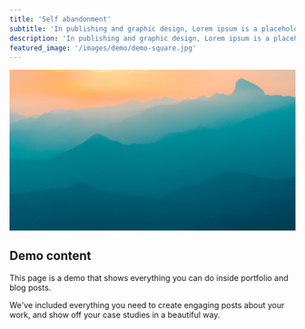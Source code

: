 ```yaml
---
title: 'Self abandonment'
subtitle: 'In publishing and graphic design, Lorem ipsum is a placeholder text commonly used to...'
description: 'In publishing and graphic design, Lorem ipsum is a placeholder text commonly used to...'
featured_image: '/images/demo/demo-square.jpg'
---
```


![](/images/demo/demo-landscape.jpg)

## Demo content

This page is a demo that shows everything you can do inside portfolio and blog posts.

We've included everything you need to create engaging posts about your work, and show off your case studies in a beautiful way.
